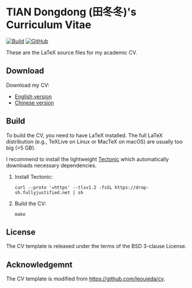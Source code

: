# TIAN Dongdong (田冬冬)'s Curriculum Vitae

[![Build](https://github.com/seisman/cv/actions/workflows/build.yaml/badge.svg)](https://github.com/seisman/cv/actions/workflows/build.yaml)
[![GitHub](https://img.shields.io/github/license/seisman/cv)](https://github.com/seisman/cv/blob/main/LICENSE.txt)

These are the LaTeX source files for my academic CV.

## Download

Download my CV:

- [English version](https://github.com/seisman/cv/raw/gh-pages/DTian_cv_en.pdf)
- [Chinese version](https://github.com/seisman/cv/raw/gh-pages/DTian_cv_cn.pdf)

## Build

To build the CV, you need to have LaTeX installed. The full LaTeX distribution (e.g.,
TeXLive on Linux or MacTeX on macOS) are usually too big (>5 GB).

I recommend to install the lightweight [Tectonic](https://tectonic-typesetting.github.io/en-US/index.html)
which automatically downloads necessary dependencies.

1.  Install Tectonic:

        curl --proto '=https' --tlsv1.2 -fsSL https://drop-sh.fullyjustified.net | sh

2. 	Build the CV:

		make

## License

The CV template is released under the terms of the BSD 3-clause License.

## Acknowledgemnt

The CV template is modified from https://github.com/leouieda/cv.
